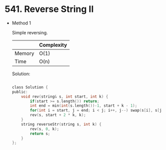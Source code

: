 # 541. Reverse String II
- Method 1

    Simple reversing.

    | |   Complexity  |
    | ----------- | ----------- | 
    |  Memory     | O(1) | 
    |      Time       |  O(n) | 


    Solution:

    ``` h

    class Solution {
    public:
        void rev(string& s, int start, int k) {
            if(start >= s.length()) return;
            int end = min(int(s.length())-1, start + k - 1);
            for(int i = start, j = end; i < j; i++, j--) swap(s[i], s[j]);
            rev(s, start + 2 * k, k);
        }
        string reverseStr(string s, int k) {
            rev(s, 0, k);
            return s;
        }
    };

    ```

<!-- - Method 2

    This is another method.

    | |   Complexity  |
    | ----------- | ----------- | 
    |  Memory     | O(n) | 
    |      Time       |  O(n) | 


    Solution:

    ``` h



    ```

- Additional Knowledge:
       
    Here are some additional knowledge.



<br> -->